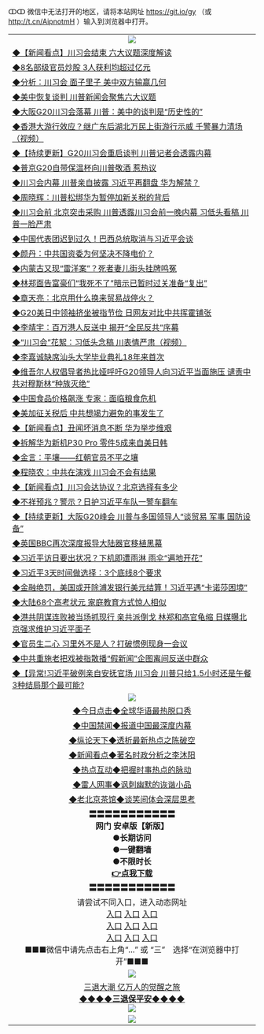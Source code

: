 ↀↀ 微信中无法打开的地区，请将本站网址 https://git.io/gy （或 http://t.cn/AipnotmH ）输入到浏览器中打开。 


<table>
  <tr>
    <td align=center><img src="https://github.com/gyhhx/image-upload/blob/master/ogate-c.JPG" /></td>
  </tr>
  <tr>
<td align=left>
<a href="https://xvery.li/oo.aspx?name=c1047568&key=lvvdiyawanfwimxk&from=gy">◆【新闻看点】川习会结束 六大议题深度解读</a><br/></td>
  </tr>
  <tr>
<td align=left>
<a href="http://tinyurl.com/yxaqwjao">◆8名部级官员炒股 3人获利均超过亿元</a><br/></td>
 </tr>
  <tr>
<td align=left>
<a href="https://xvery.li/oo.aspx?name=http://www.epochtimes.com/gb/19/6/29/n11354370.htm&key=lvvdiyawanfwimxk&from=gy">◆分析：川习会 面子里子 美中双方输赢几何</a><br/></td>
 </tr>
   <tr>
<td align=left>
<a href="https://xvery.li/oo.aspx?name=c1047515&key=lvvdiyawanfwimxk&from=gy">◆美中恢复谈判 川普新闻会聚焦六大议题</a><br/></td>
   </tr> 
  <tr>
<td align=left>
<a href="https://xvery.li/oo.aspx?name=http://www.soundofhope.org/gb/2019/06/28/n2994664.html&key=lvvdiyawanfwimxk&from=gy">◆大阪G20川习会落幕 川普：美中的谈判是“历史性的”</a><br/></td>
  </tr> 
 <tr>
<td align=left>
<a href="https://xvery.li/oo.aspx?name=c1047437&key=lvvdiyawanfwimxk&from=gy">◆香港大游行效应？继广东后湖北万民上街游行示威 千警暴力清场（视频）</a><br/>
</td>
   </tr>
 <tr>
<td align=left>
<a href="https://xvery.li/oo.aspx?name=http://www.soundofhope.org/gb/2019/06/27/n2991067.html&key=lvvdiyawanfwimxk&from=gy">◆【持续更新】G20川习会重启谈判 川普记者会透露内幕</a><br/></td>
  </tr>
  <tr>
<td align=left>
<a href="https://xvery.li/oo.aspx?name=http://www.epochtimes.com/gb/19/6/29/n11353760.htm&key=lvvdiyawanfwimxk&from=gy">◆普京G20自带保温杯向川普敬酒 惹热议</a><br/></td>
 </tr>
   <tr>
<td align=left>
<a href="https://xvery.li/oo.aspx?name=c1047539&key=lvvdiyawanfwimxk&from=gy">◆川习会内幕 川普亲自披露 习近平再翻盘 华为解禁？</a><br/>
</td>
   </tr>
 <tr>
<td align=left>
<a href="https://xvery.li/oo.aspx?name=c1047548&key=lvvdiyawanfwimxk&from=gy">◆周晓辉：川普松绑华为暂停加新关税的背后</a><br/></td>
  </tr>
  <tr>
<td align=left>
<a href="https://xvery.li/oo.aspx?name=c1047542&key=lvvdiyawanfwimxk&from=gy">◆川习会前 北京突击采购 川普透露川习会前一晚内幕 习低头看稿 川普一脸严肃</a><br/></td>
 </tr>
  <tr>
<td align=left>
<a href="https://xvery.li/oo.aspx?name=c1047561&key=lvvdiyawanfwimxk&from=gy">◆中国代表团迟到过久！巴西总统取消与习近平会谈</a><br/></td>
 </tr>
   <tr>
<td align=left>
<a href="https://xvery.li/oo.aspx?name=c1047557&key=lvvdiyawanfwimxk&from=gy">◆颜丹：中共国资委为何坚决不降电价？</a><br/></td>
   </tr> 
  <tr>
<td align=left>
<a href="https://xvery.li/oo.aspx?name=c1047545&key=lvvdiyawanfwimxk&from=gy">◆内蒙古又现“雷洋案”？死者妻儿街头挂牌鸣冤</a><br/></td>
  </tr> 
 <tr>
<td align=left>
<a href="https://xvery.li/oo.aspx?name=c1047581&key=lvvdiyawanfwimxk&from=gy">◆林郑面告富豪们“我死不了”暗示已暂时过关准备“复出”</a><br/>
</td>
   </tr>
 <tr>
<td align=left>
<a href="https://xvery.li/oo.aspx?name=c1047599&key=lvvdiyawanfwimxk&from=gy">◆章天亮：北京用什么换来贸易战停火？</a><br/>
</td>
   </tr>
 <tr>
<td align=left>
<a href="https://xvery.li/oo.aspx?name=c1047592&key=lvvdiyawanfwimxk&from=gy">◆G20美日中领袖挤坐被指节俭 日网友对比中共挥霍铺张</a><br/></td>
  </tr>
  <tr>
<td align=left>
<a href="https://xvery.li/oo.aspx?name=c1047560&key=lvvdiyawanfwimxk&from=gy">◆李靖宇：百万港人反送中 揭开“全民反共”序幕</a><br/></td>
 </tr>
   <tr>
<td align=left>
<a href="https://xvery.li/oo.aspx?name=c1047507&key=lvvdiyawanfwimxk&from=gy">◆“川习会”花絮：习低头念稿 川表情严肃（视频）</a><br/>
</td>
   </tr>
 <tr>
<td align=left>
<a href="https://xvery.li/oo.aspx?name=c1047543&key=lvvdiyawanfwimxk&from=gy">◆李嘉诚缺席汕头大学毕业典礼18年来首次</a><br/>
</td>
</tr> 
<tr>
<td align=left>
<a href="https://xvery.li/oo.aspx?name=c1047537&key=lvvdiyawanfwimxk&from=gy">◆维吾尔人权倡导者热比娅呼吁G20领导人向习近平当面施压 谴责中共对穆斯林“种族灭绝”</a><br/>
</td>       
</tr> 
  <tr>
<td align=left>
<a href="https://xvery.li/oo.aspx?name=c1047129&key=lvvdiyawanfwimxk&from=gy">◆中国食品价格飙涨 专家：面临粮食危机</a><br/></td>
  </tr>
  <tr>
<td align=left>
<a href="https://xvery.li/oo.aspx?name=c1047055&key=lvvdiyawanfwimxk&from=gy">◆美加征关税后 中共想竭力避免的事发生了</a><br/></td>
 </tr>
  <tr>
<td align=left>
<a href="https://xvery.li/oo.aspx?name=c1047119&key=lvvdiyawanfwimxk&from=gy">◆【新闻看点】丑闻坏消息不断 华为举步维艰</a><br/></td>
 </tr>
   <tr>
<td align=left>
<a href="https://xvery.li/oo.aspx?name=c1047059&key=lvvdiyawanfwimxk&from=gy">◆拆解华为新机P30 Pro 零件5成来自美日韩</a><br/></td>
   </tr> 
  <tr>
<td align=left>
<a href="https://xvery.li/oo.aspx?name=c1047071&key=lvvdiyawanfwimxk&from=gy">◆金言：平壤——红朝官员不平之壤</a><br/></td>
  </tr> 
 <tr>
<td align=left>
<a href="https://xvery.li/oo.aspx?name=c1047039&key=lvvdiyawanfwimxk&from=gy">◆程晓农：中共在演戏 川习会不会有结果</a><br/>
</td>
   </tr>
 <tr>
<td align=left>
<a href="https://xvery.li/oo.aspx?name=c1047081&key=lvvdiyawanfwimxk&from=gy">◆【新闻看点】川习会达协议？北京选择有多少</a><br/></td>
  </tr>
  <tr>
<td align=left>
<a href="https://xvery.li/oo.aspx?name=c1047072&key=lvvdiyawanfwimxk&from=gy">◆不祥预兆？警示？日护习近平车队一警车翻车</a><br/></td>
 </tr>
   <tr>
<td align=left>
<a href="https://xvery.li/oo.aspx?name=http://www.soundofhope.org/gb/2019/06/27/n2991067.html&key=lvvdiyawanfwimxk&from=gy">◆【持续更新】大阪G20峰会 川普与多国领导人“谈贸易 军事 国防设备”</a><br/>
</td>
   </tr>
 <tr>
<td align=left>
<a href="https://xvery.li/oo.aspx?name=http://www.soundofhope.org/gb/2019/06/27/n2989399.html&key=lvvdiyawanfwimxk&from=gy">◆英国BBC再次深度报导大陆器官移植黑幕</a><br/></td>
  </tr>
  <tr>
<td align=left>
<a href="https://xvery.li/oo.aspx?name=c1047030&key=lvvdiyawanfwimxk&from=gy">◆习近平访日要出状况？下机即遭雨淋 雨伞“遍地开花”</a><br/></td>
 </tr>
  <tr>
<td align=left>
<a href="https://xvery.li/oo.aspx?name=c1047132&key=lvvdiyawanfwimxk&from=gy">◆习近平3天时间做选择：3个底线8个要求</a><br/></td>
 </tr>
   <tr>
<td align=left>
<a href="https://xvery.li/oo.aspx?name=c816857_598_1&key=lvvdiyawanfwimxk&from=gy">◆金融绝罚，美国或开除浦发银行美元结算！习近平遇“卡诺莎困境”</a><br/></td>
   </tr> 
  <tr>
<td align=left>
<a href="https://xvery.li/oo.aspx?name=c1047045&key=lvvdiyawanfwimxk&from=gy">◆大陆68个高考状元 家庭教育方式惊人相似</a><br/></td>
  </tr> 
 <tr>
<td align=left>
<a href="https://xvery.li/oo.aspx?name=c1047044&key=lvvdiyawanfwimxk&from=gy">◆港共阴谋连败被当场抓现行 亲共派倒戈 林郑和高官龟缩 日媒曝北京强求维护习近平面子</a><br/>
</td>
   </tr>
 <tr>
<td align=left>
<a href="https://xvery.li/oo.aspx?name=c1047000&key=lvvdiyawanfwimxk&from=gy">◆官员生二心 习里外不是人？打破惯例现身一会议</a><br/>
</td>
   </tr>
 <tr>
<td align=left>
<a href="https://xvery.li/oo.aspx?name=c1047053&key=lvvdiyawanfwimxk&from=gy">◆中共重施老把戏被指散播“假新闻”企图离间反送中群众</a><br/></td>
  </tr>
  <tr>
<td align=left>
<a href="https://xvery.li/oo.aspx?name=c1047024&key=lvvdiyawanfwimxk&from=gy">◆【异常!习近平破例亲自安抚官场 川习会 川普只给1.5小时还是午餐 3种结局那个最可能?</a><br/></td>
 </tr>
  <tr>
    <td align=center><img src="https://github.com/gyhhx/image-upload/blob/master/title1.jpg" /></td>
  </tr>
   <tr>
   <td align=center> 
<a href="https://xvery.li/oo.aspx?name=c816850&key=lvvdiyawanfwimxk&from=gy&tag=9877">◆今日点击◆全球华语最热脱口秀</a><br/>
    </td>
  </tr>
  <tr>
  <td align=center>
<a href="https://xvery.li/oo.aspx?name=c816860&key=lvvdiyawanfwimxk&from=gy&tag=99733110">◆中国禁闻◆报道中国最深度内幕</a><br/>
   </tr>
  <tr>
     <td align=center>
<a href="https://xvery.li/oo.aspx?name=c816855&key=lvvdiyawanfwimxk&from=gy&tag=997110">◆纵论天下◆透析最新热点之陈破空</a><br/>
   </tr>
   <tr>
      <td align=center>
<a href="https://xvery.li/oo.aspx?name=c838308&key=lvvdiyawanfwimxk&from=gy&tag=9973110">◆新闻看点◆著名时政分析之李沐阳</a><br/>
   </tr>
   <tr>
     <td align=center>
<a href="https://xvery.li/oo.aspx?name=c816852&key=lvvdiyawanfwimxk&from=gy&tag=9733110">◆热点互动◆把握时事热点的脉动</a><br/>
   </tr>
   <tr>
      <td align=center>
<a href="https://xvery.li/oo.aspx?name=c816694&key=lvvdiyawanfwimxk&from=gy&tag=93310">◆雷人网事◆讽刺幽默的诙谐小品</a><br/>
   </tr>
   <tr>
    <td align=center>
<a href="https://xvery.li/oo.aspx?name=c816650&key=lvvdiyawanfwimxk&from=gy&tag=9973110">◆老北京茶馆◆谈笑间体会深层思考</a><br/>
   </tr>
  <tr>
    <td align=center>
 <b>〓〓〓〓〓〓〓〓〓〓〓<br/>网门 安卓版【新版】<br/> ●长期访问<br/> ●一键翻墙<br/>  ●不限时长<br/> 
 <a href="https://share.weiyun.com/5FMRSuD">👉<b>点我下载</a><br/>〓〓〓〓〓〓〓〓〓〓〓<br/>
    </td>
    </tr>
   <tr>
    <td align=center>请尝试不同入口，进入动态网址<br/>
      <a href="https://s3.us-east-2.amazonaws.com/ogateo/show.htm">入口</a>
      <a href="https://s3.ca-central-1.amazonaws.com/ogatec/show.htm">入口</a>
      <a href="https://s3.ap-southeast-2.amazonaws.com/ogatey/show.htm">入口</a><br/>
      <a href="https://s3.ap-northeast-2.amazonaws.com/ogates/show.htm">入口</a>
      <a href="https://s3.eu-central-1.amazonaws.com/ogatef/show.htm">入口</a>
      <a href="https://s3.ap-south-1.amazonaws.com/ogatem/show.htm">入口</a><br/>
      <a href="https://s3-us-west-1.amazonaws.com/ogaten/show.htm">入口</a>
      <a href="https://s3.eu-west-2.amazonaws.com/ogatel/show.htm">入口</a>
      <a href="https://s3.ap-northeast-1.amazonaws.com/ogatet/show.htm">入口</a><br/>
      ■■■微信中请先点击右上角“...” 或 “三”　选择“在浏览器中打开”■■■<b><br/>
    </td>
  </tr>
  <tr>
    <td align=center><img src="https://github.com/gyhhx/image-upload/blob/master/3.jpg" /> </td>
</tr>
  <tr>  
  <td align=center>
  <a href="http://ctbtfdoocixoa.global.ssl.fastly.net/oo.aspx?name=c894205&key=ofejcfaxcltk&from=gy&tag=9973110">三退大潮 亿万人的觉醒之旅</a><br/>
      <a href="http://ctbtfdoocixoa.global.ssl.fastly.net/oo.aspx?name=ogQuit.aspx&key=ofejcfaxcltk&from=gy"><b>◆◆◆◆三退保平安◆◆◆◆<br/></a>
      <img src="https://github.com/gyhhx/image-upload/blob/master/3t.jpg" /><br/>
      </td>
  </tr>
   <tr>
    <td align=center><img src="https://raw.githubusercontent.com/oGate2/Up/master/oGate_640.jpg"/></td>
  </tr>
</table>



